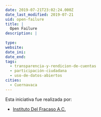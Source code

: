 ```yaml
---
date: 2019-07-21T23:02:24.000Z
date_last_modified: 2019-07-21
uid: open-failure
title: |
  Open Failure
description: |
  
type: 
website: 
date_ini: 
date_end: 
tags:
  - transparencia-y-rendicion-de-cuentas
  - participación-ciudadana
  - uso-de-datos-abiertos
cities: 
  - Cuernavaca
---
```


Esta iniciativa fue realizada por:

- [Instituto Del Fracaso A.C.](/organizaciones/instituto-del-fracaso-a-c)
